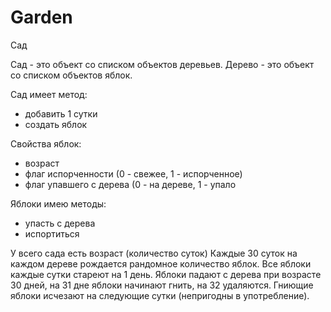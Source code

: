# Garden
Сад 

Сад - это объект со списком объектов деревьев.
Дерево - это объект со списком объектов яблок.

Сад имеет метод:
 * добавить 1 сутки
 * создать яблок


Свойства яблок:
 * возраст
 * флаг испорченности (0 - свежее, 1 - испорченное)
 * флаг упавшего с дерева (0 - на дереве, 1 - упало

Яблоки имею методы:
 * упасть с дерева
 * испортиться



У всего сада есть возраст (количество суток)
Каждые 30 суток на каждом дереве рождается рандомное количество яблок.
Все яблоки каждые сутки стареют на 1 день.
Яблоки падают с дерева при возрасте 30 дней, на 31 дне яблоки начинают гнить, на 32 удаляются.
Гниющие яблоки исчезают на следующие сутки (непригодны в употребление).




